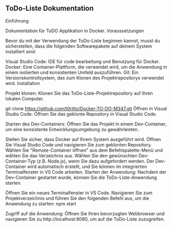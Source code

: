 ## ToDo-Liste Dokumentation

Einführung

Dokumentation für ToDO Applikation in Docker. Voraussetzungen

Bevor du mit der Verwendung der ToDo-Liste beginnen kannst, musst du sicherstellen, dass die folgenden Softwarepakete auf deinem System installiert sind:

Visual Studio Code: IDE für code bearbeitung und Benutzung für Docker.
Docker: Eine Container-Plattform, die verwendet wird, um die Anwendung in einem isolierten und konsistenten Umfeld auszuführen.
Git: Ein Versionskontrollsystem, das zum Klonen des Projektrepositorys verwendet wird.
Installation

Projekt klonen: Klonen Sie das ToDo-Liste-Projektrepository auf Ihren lokalen Computer.

git clone https://github.com/t0ritto/Docker-TO-DO-M347.git
Öffnen in Visual Studio Code: Öffnen Sie das geklonte Repository in Visual Studio Code.

Starten des Dev-Containers: Öffnen Sie das Projekt in einem Dev-Container, um eine konsistente Entwicklungsumgebung zu gewährleisten.

Stellen Sie sicher, dass Docker auf Ihrem System ausgeführt wird.
Öffnen Sie Visual Studio Code und navigieren Sie zum geklonten Repository.
Wählen Sie "Remote-Container öffnen" aus dem Befehlspalette-Menü und wählen Sie das Verzeichnis aus.
Wählen Sie den gewünschten Dev-Container-Typ (z.B. Node.js), wenn Sie dazu aufgefordert werden.
Der Dev-Container wird automatisch erstellt, und Sie können im integrierten Terminalfenster in VS Code arbeiten.
Starten der Anwendung: Nachdem der Dev-Container gestartet wurde, können Sie die ToDo-Liste-Anwendung starten.

Öffnen Sie ein neues Terminalfenster in VS Code.
Navigieren Sie zum Projektverzeichnis und führen Sie den folgenden Befehl aus, um die Anwendung zu starten:
npm start

Zugriff auf die Anwendung: Öffnen Sie Ihren bevorzugten Webbrowser und navigieren Sie zu http://localhost:8080, um auf die ToDo-Liste zuzugreifen.
